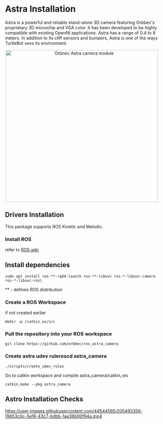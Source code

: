 # Astra Installation

Astra is a powerful and reliable stand-alone 3D camera featuring Orbbec's proprietary 3D microchip and VGA color. It has been developed to be highly compatible with existing OpenNI applications. Astra has a range of 0.4 to 8 meters. In addition to its cliff sensors and bumpers, Astra is one of the ways TurtleBot _sees_ its environment.

<p align="center">
  <img width="500" src="https://user-images.githubusercontent.com/44544565/205486652-a231efbc-cf9e-468b-9248-e0d3b9ddf388.jpeg" title="Orbnec Astra camera module"</p>

## Drivers Installation

This package supports ROS Kinetic and Melodic.

### Install ROS
refer to [ROS wiki](http://wiki.ros.org/melodic/Installation/Ubuntu)

## Install dependencies

```
sudo apt install ros-**-rgbd-launch ros-**-libuvc ros-*-libuvc-camera ros-*-libuvc-ros\
```
** - defines ROS distribution

### Create a ROS Workspace
<p>if not created earlier</p>
  
```
mkdir -p /catkin_ws/src
```
### Pull the repository into your ROS workspace
```
git clone https://github.com/orbbec/ros_astra_camera
```
### Create astra udev ruleroscd astra_camera
```
./scripts/create_udev_rules
```
Go to catkin workspace and compile astra_camera/catkin_ws
```
catkin_make --pkg astra_camera
```
## Astro Installation Checks

https://user-images.githubusercontent.com/44544565/205493356-19653c0c-5e16-43c7-bdbb-1ae36b90f94a.mp4




